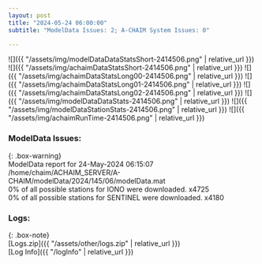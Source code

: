 ```yaml
---
layout: post
title: "2024-05-24 06:00:00"
subtitle: "ModelData Issues: 2; A-CHAIM System Issues: 0"

---
```


![]({{ "/assets/img/modelDataDataStatsShort-2414506.png" | relative_url }})
![]({{ "/assets/img/achaimDataStatsShort-2414506.png" | relative_url }})
![]({{ "/assets/img/achaimDataStatsLong00-2414506.png" | relative_url }})
![]({{ "/assets/img/achaimDataStatsLong01-2414506.png" | relative_url }})
![]({{ "/assets/img/achaimDataStatsLong02-2414506.png" | relative_url }})
![]({{ "/assets/img/modelDataDataStats-2414506.png" | relative_url }})
![]({{ "/assets/img/modelDataStationStats-2414506.png" | relative_url }})
![]({{ "/assets/img/achaimRunTime-2414506.png" | relative_url }})


### ModelData Issues:  
  
{: .box-warning}  
 ModelData report for 24-May-2024 06:15:07   
 /home/chaim/ACHAIM_SERVER/A-CHAIM/modelData/2024/145/06/modelData.mat   
 0% of all possible stations for IONO were downloaded. x4725   
 0% of all possible stations for SENTINEL were downloaded. x4180   
  


### Logs:  
  
{: .box-note}  
[Logs.zip]({{ "/assets/other/logs.zip" | relative_url }})  
[Log Info]({{ "/logInfo" | relative_url }})  
